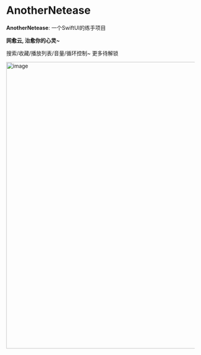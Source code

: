 # AnotherNetease
**AnotherNetease**: 一个SwiftUI的练手项目

**网愈云, 治愈你的心灵~**

搜索/收藏/播放列表/音量/循环控制~  更多待解锁

<img width="766" alt="image" src="https://user-images.githubusercontent.com/12507408/168979883-3b25a722-48d5-4799-bbc0-998dbfdda0f6.png">
